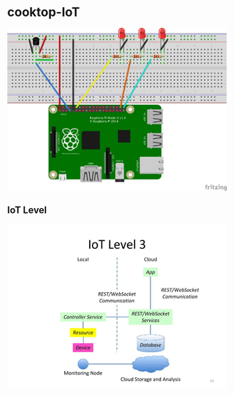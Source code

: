 # cooktop-IoT



<div style="text-align:center"><img src ="https://github.com/gabimachado/cooktop-IoT/blob/master/doc/cooktop_sketch.jpg" /></div>





## IoT Level
<div style="text-align:center"><img src ="https://github.com/gabimachado/cooktop-IoT/blob/master/doc/iot_level.jpg" /></div>
